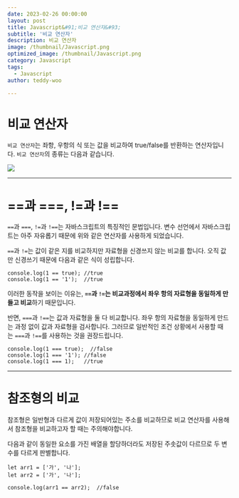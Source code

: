 ```yaml
---
date: 2023-02-26 00:00:00
layout: post
title: Javascript&#91;비교 연산자&#93; 
subtitle: '비교 연산자'
description: 비교 연산자
image: /thumbnail/Javascript.png
optimized_image: /thumbnail/Javascript.png
category: Javascript
tags:
  - Javascript
author: teddy-woo

---
```


# 비교 연산자

`비교 연산자`는 좌항, 우항의 식 또는 값을 비교하여 true/false를 반환하는 연산자입니다. `비교 연산자`의 종류는 다음과 같습니다.

![](https://velog.velcdn.com/images%2Fbami%2Fpost%2F28e5e85e-f315-4a51-8985-1f289e6977aa%2Fimage.png)

---

# ==과 ===, !=과 !==

`==`과 `===`, `!=`과 `!==`는 자바스크립트의 특징적인 문법입니다. 변수 선언에서 자바스크립트는 아주 자유롭기 때문에 위와 같은 연산자를 사용하게 되었습니다.

`==`과 `!=`는 값이 같은 지를 비교하지만 자료형을 신경쓰지 않는 비교를 합니다. 오직 값만 신경쓰기 때문에 다음과 같은 식이 성립합니다.

```
console.log(1 == true);	//true
console.log(1 == '1');	//true
```

이러한 동작을 보이는 이유는, **`==`과 `!=`는 비교과정에서 좌우 항의 자료형을 동일하게 만들고 비교**하기 때문입니다.

반면, `===`과 `!==`는 값과 자료형을 둘 다 비교합니다. 좌우 항의 자료형을 동일하게 만드는 과정 없이 값과 자료형을 검사합니다. 그러므로 일반적인 조건 상황에서 사용할 때는 `===`과 `!==`를 사용하는 것을 권장드립니다.

```
console.log(1 === true);  //false
console.log(1 === '1');	//false
console.log(1 === 1);	//true
```

---

# 참조형의 비교

참조형은 일반형과 다르게 값이 저장되어있는 주소를 비교하므로 비교 연산자를 사용해서 참조형을 비교하고자 할 때는 주의해야합니다.

다음과 같이 동일한 요소를 가진 배열을 할당하더라도 저장된 주솟값이 다르므로 두 변수를 다르게 판별합니다.

```
let arr1 = ['가', '나'];
let arr2 = ['가', '나'];

console.log(arr1 == arr2);	//false
```